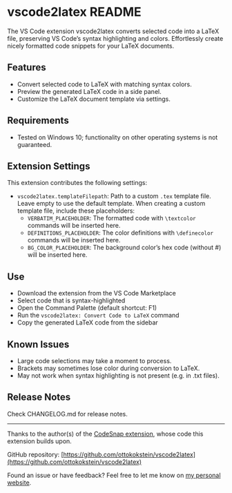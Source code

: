 # vscode2latex README

The VS Code extension vscode2latex converts selected code into a LaTeX file, preserving VS Code’s syntax highlighting and colors. Effortlessly create nicely formatted code snippets for your LaTeX documents.

## Features

- Convert selected code to LaTeX with matching syntax colors.
- Preview the generated LaTeX code in a side panel.
- Customize the LaTeX document template via settings.

## Requirements

- Tested on Windows 10; functionality on other operating systems is not guaranteed.

## Extension Settings

This extension contributes the following settings:

- `vscode2latex.templateFilepath`: Path to a custom `.tex` template file. Leave empty to use the default template. When creating a custom template file, include these placeholders:
    - `VERBATIM_PLACEHOLDER`: The formatted code with `\textcolor` commands will be inserted here.
    - `DEFINITIONS_PLACEHOLDER`: The color definitions with `\definecolor` commands will be inserted here.
    - `BG_COLOR_PLACEHOLDER`: The background color’s hex code (without #) will be inserted here.

## Use

- Download the extension from the VS Code Marketplace
- Select code that is syntax-highlighted
- Open the Command Palette (default shortcut: F1)
- Run the `vscode2latex: Convert Code to LaTeX` command
- Copy the generated LaTeX code from the sidebar

## Known Issues

- Large code selections may take a moment to process.
- Brackets may sometimes lose color during conversion to LaTeX.
- May not work when syntax highlighting is not present (e.g. in .txt files).

## Release Notes

Check CHANGELOG.md for release notes.

---

Thanks to the author(s) of the [CodeSnap extension](https://github.com/kufii/CodeSnap), whose code this extension builds upon.

GitHub repository: [https://github.com/ottokokstein/vscode2latex](https://github.com/ottokokstein/vscode2latex)

Found an issue or have feedback? Feel free to let me know on [my personal website](https://ottokokstein.github.io).

